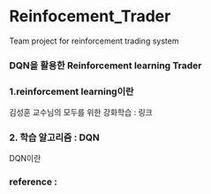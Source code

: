 # Reinfocement_Trader
Team project for reinforcement trading system


### DQN을 활용한 Reinforcement learning Trader


### 1.reinforcement learning이란

김성훈 교수님의 모두를 위한 강화학습 : 링크

### 2. 학습 알고리즘 : DQN 

DQN이란






### reference :



